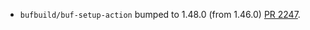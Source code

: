 * `bufbuild/buf-setup-action` bumped to 1.48.0 (from 1.46.0) [PR 2247](https://github.com/provenance-io/provenance/pull/2247).

